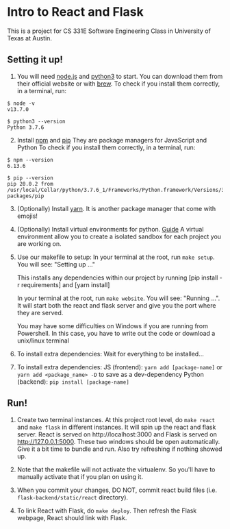 # Intro to React and Flask
This is a project for CS 331E Software Engineering Class in University of Texas at Austin.

## Setting it up!

1. You will need [node.js](https://nodejs.org/en/download/) and [python3](https://www.python.org/downloads/) to start. You can download them from their official website or with [brew](https://docs.brew.sh/). 
  To check if you install them correctly, in a terminal, run: 
  ```
  $ node -v
  v13.7.0

  $ python3 --version
  Python 3.7.6
  ```

2. Install [npm](https://docs.npmjs.com/downloading-and-installing-node-js-and-npm) and [pip](https://pip.pypa.io/en/stable/installing/)
  They are package managers for JavaScript and Python
  To check if you install them correctly, in a terminal, run: 
  ```
  $ npm --version
  6.13.6

  $ pip --version
  pip 20.0.2 from /usr/local/Cellar/python/3.7.6_1/Frameworks/Python.framework/Versions/3.7/lib/python3.7/site-packages/pip
  ```

3. (Optionally) Install [yarn](https://classic.yarnpkg.com/en/docs/install/#mac-stable). It is another package manager that come with emojis!

4. (Optionally) Install virtual environments for python. [Guide](https://packaging.python.org/guides/installing-using-pip-and-virtual-environments/)
A virtual environment allow you to create a isolated sandbox for each project you are working on.

1. Use our makefile to setup:
   In your terminal at the root, run `make setup`. You will see: "Setting up ..."
  
   This installs any dependencies within our project by running [pip install -r requirements] and [yarn install]
  
   In your terminal at the root, run `make website`. You will see: "Running ...". It will start both the react and flask server and give you the port where they are served.

   You may have some difficulties on Windows if you are running from Powershell. In this case, you have to write out the code or download a unix/linux terminal

6. To install extra dependencies:
   Wait for everything to be installed...

2. To install extra dependencies:
JS (frontend): `yarn add [package-name]` or `yarn add <package_name> -D` to save as a dev-dependency
Python (backend): `pip install [package-name]`

## Run!
1. Create two terminal instances. At this project root level, do `make react` and `make flask` in different instances. It will spin up the react and flask server. React is served on http://localhost:3000 and Flask is served on http://127.0.0.1:5000. These two windows should be open automatically. Give it a bit time to bundle and run. Also try refreshing if nothing showed up. 

2. Note that the makefile will not activate the virtualenv. So you'll have to manually activate that if you plan on using it.

3. When you commit your changes, DO NOT, commit react build files (i.e. `flask-backend/static/react` directory).

4. To link React with Flask, do `make deploy`. Then refresh the Flask webpage, React should link with Flask.
